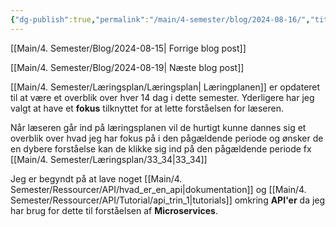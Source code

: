 ```yaml
---
{"dg-publish":true,"permalink":"/main/4-semester/blog/2024-08-16/","title":"Fre. d. 16. Aug","created":"2024-08-19T10:15:00.329+02:00"}
---
```


[[Main/4. Semester/Blog/2024-08-15\| Forrige blog post]]

[[Main/4. Semester/Blog/2024-08-19\| Næste blog post]]

[[Main/4. Semester/Læringsplan/Læringsplan\| Læringplanen]] er opdateret til at være et overblik over hver 14
dag i dette semester. Yderligere har jeg valgt at have et **fokus** tilknyttet
for at lette forståelsen for læseren.

Når læseren går ind på læringsplanen vil de hurtigt kunne dannes sig et
overblik over hvad jeg har fokus på i den pågældende periode og ønsker de en
dybere forståelse kan de klikke sig ind på den pågældende periode fx [[Main/4. Semester/Læringsplan/33_34\|33_34]]

Jeg er begyndt på at lave noget [[Main/4. Semester/Ressourcer/API/hvad_er_en_api\|dokumentation]] og
[[Main/4. Semester/Ressourcer/API/Tutorial/api_trin_1\|tutorials]] omkring **API'er** da jeg
har brug for dette til forståelsen af **Microservices**.
